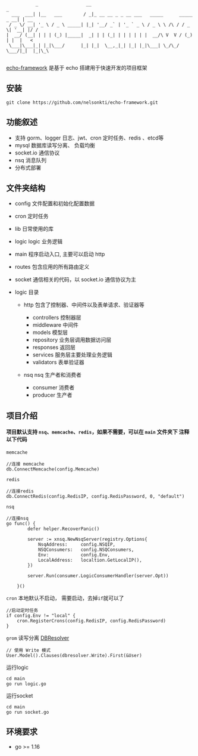 ```
           _                  __                                             _    
  ___  ___| |__   ___        / _|_ __ __ _ _ __ ___   _____      _____  _ __| | __
 / _ \/ __| '_ \ / _ \ _____| |_| '__/ _` | '_ ` _ \ / _ \ \ /\ / / _ \| '__| |/ /
|  __/ (__| | | | (_) |_____|  _| | | (_| | | | | | |  __/\ V  V / (_) | |  |   < 
 \___|\___|_| |_|\___/      |_| |_|  \__,_|_| |_| |_|\___| \_/\_/ \___/|_|  |_|\_\
                                                                                  
```

[echo-framework](https://github.com/nelsonkti/echo-framework) 是基于 echo 搭建用于快速开发的项目框架

## 安装
```
git clone https://github.com/nelsonkti/echo-framework.git
```

## 功能叙述
- 支持 gorm、logger 日志、jwt、cron 定时任务、redis 、etcd等
- mysql 数据库读写分离、 负载均衡
- socket.io 通信协议
- nsq 消息队列
- 分布式部署

## 文件夹结构 
- config 文件配置和初始化配置数据
- cron 定时任务
- lib 日常使用的库
- logic logic 业务逻辑
- main 程序启动入口, 主要可以启动 http
- routes 包含应用的所有路由定义
- socket 通信相关的代码，以 socket.io 通信协议为主


- logic 目录
    - http 包含了控制器、中间件以及表单请求、验证器等
       - controllers 控制器层
       - middleware 中间件
       - models 模型层
       - repository 业务层调用数据访问层
       - responses 返回层
       - services 服务层主要处理业务逻辑
       - validators 表单验证器
      
    - nsq nsq 生产者和消费者
       - consumer 消费者
       - producer 生产者


## 项目介绍
#### 项目默认支持 `nsq`、`memcache`、`redis`，如果不需要，可以在 `main` 文件夹下 注释以下代码

`memcache` 
```
//连接 memcache
db.ConnectMemcache(config.Memcache)
```

`redis` 
```
//连接redis
db.ConnectRedis(config.RedisIP, config.RedisPassword, 0, "default")
```

`nsq` 
```
//连接nsq
go func() {
		defer helper.RecoverPanic()

		server := xnsq.NewNsqServer(registry.Options{
			NsqAddress:     config.NSQIP,
			NSQConsumers:   config.NSQConsumers,
			Env:            config.Env,
			LocalAddress:   localtion.GetLocalIP(),
		})

		server.Run(consumer.LogicConsumerHandler(server.Opt))

	}()
```

`cron` 本地默认不启动， 需要启动，去掉`if`就可以了
```
//启动定时任务
if config.Env != "local" {
    cron.RegisterCrons(config.RedisIP, config.RedisPassword)
}
```

`grom` 读写分离 [DBResolver](https://gorm.io/zh_CN/docs/dbresolver.html)
```
// 使用 Write 模式
User.Model().Clauses(dbresolver.Write).First(&User)
```

运行logic
```
cd main
go run logic.go
```

运行socket
```
cd main
go run socket.go
```

## 环境要求 

- go >= 1.16

